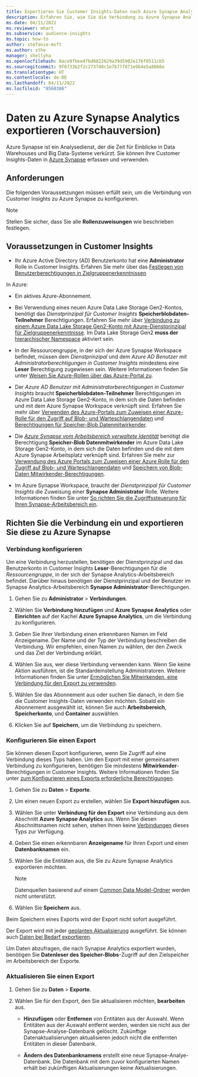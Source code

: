 ```yaml
---
title: Exportieren Sie Customer Insights-Daten nach Azure Synapse Analytics
description: Erfahren Sie, wie Sie die Verbindung zu Azure Synapse Analytics konfigurieren.
ms.date: 04/11/2022
ms.reviewer: mhart
ms.subservice: audience-insights
ms.topic: how-to
author: stefanie-msft
ms.author: sthe
manager: shellyha
ms.openlocfilehash: 8ace9fbee4fbd8822629a39d5902e176f8511cb5
ms.sourcegitcommit: 9f6733b2f2c273748c1e7b77f871e9b4e5a8666e
ms.translationtype: HT
ms.contentlocale: de-DE
ms.lasthandoff: 04/11/2022
ms.locfileid: "8560386"
---
```

# <a name="export-data-to-azure-synapse-analytics-preview"></a>Daten zu Azure Synapse Analytics exportieren (Vorschauversion)

Azure Synapse ist ein Analysedienst, der die Zeit für Einblicke in Data Warehouses und Big Data-Systeme verkürzt. Sie können Ihre Customer Insights-Daten in [Azure Synapse](/azure/synapse-analytics/overview-what-is) erfassen und verwenden.

## <a name="prerequisites"></a>Anforderungen

Die folgenden Voraussetzungen müssen erfüllt sein, um die Verbindung von Customer Insights zu Azure Synapse zu konfigurieren.

> [!NOTE]
> Stellen Sie sicher, dass Sie alle **Rollenzuweisungen** wie beschrieben festlegen.  

## <a name="prerequisites-in-customer-insights"></a>Voraussetzungen in Customer Insights

* Ihr Azure Active Directory (AD) Benutzerkonto hat eine **Administrator** Rolle in Customer Insights. Erfahren Sie mehr über das [Festlegen von Benutzerberechtigungen in Zielgruppenerkenntnissen](permissions.md#assign-roles-and-permissions)

In Azure: 

- Ein aktives Azure-Abonnement.

- Bei Verwendung eines neuen Azure Data Lake Storage Gen2-Kontos, benötigt das *Dienstprinzipal für Customer Insights* **Speicherblobdaten-Teilnehmer** Berechtigungen. Erfahren Sie mehr über [Verbindung zu einem Azure Data Lake Storage Gen2-Konto mit Azure-Dienstprinzipal für Zielgruppenerkenntnisse](connect-service-principal.md). Im Data Lake Storage Gen2 **muss der** [hierarchischer Namespace](/azure/storage/blobs/data-lake-storage-namespace) aktiviert sein.

- In der Ressourcengruppe, in der sich der Azure Synapse Workspace befindet, müssen dem *Dienstprinzipal* und dem *Azure AD Benutzer mit Administratorberechtigungen in Customer Insights* mindestens eine **Leser** Berechtigung zugewiesen sein. Weitere Informationen finden Sie unter [Weisen Sie Azure-Rollen über das Azure-Portal zu](/azure/role-based-access-control/role-assignments-portal).

- Der *Azure AD Benutzer mit Administratorberechtigungen in Customer Insights* braucht **Speicherblobdaten-Teilnehmer** Berechtigungen im Azure Data Lake Storage Gen2-Konto, in dem sich die Daten befinden und mit dem Azure Synapse Workspace verknüpft sind. Erfahren Sie mehr über [Verwenden des Azure-Portals zum Zuweisen einer Azure-Rolle für den Zugriff auf Blob- und Warteschlangendaten](/azure/storage/common/storage-auth-aad-rbac-portal) und [Berechtigungen für Speicher-Blob Datenmitwirkender](/azure/role-based-access-control/built-in-roles#storage-blob-data-contributor).

- Die *[Azure Synapse vom Arbeitsbereich verwaltete Identität](/azure/synapse-analytics/security/synapse-workspace-managed-identity)* benötigt die Berechtigung **Speicher-Blob Datenmitwirkender** im Azure Data Lake Storage Gen2-Konto, in dem sich die Daten befinden und die mit dem Azure Synapse Arbeitsplatz verknüpft sind. Erfahren Sie mehr zur [Verwendung des Azure Portals zum Zuweisen einer Azure Rolle für den Zugriff auf Blob- und Warteschlangendaten](/azure/storage/common/storage-auth-aad-rbac-portal) und [Speichern von Blob-Daten Mitwirkender-Berechtigungen](/azure/role-based-access-control/built-in-roles#storage-blob-data-contributor).

- Im Azure Synapse Workspace, braucht der *Dienstprinzipal für Customer Insights* die Zuweisung einer **Synapse Administrator** Rolle. Weitere Informationen finden Sie unter [So richten Sie die Zugriffssteuerung für Ihren Synapse-Arbeitsbereich ein](/azure/synapse-analytics/security/how-to-set-up-access-control).

## <a name="set-up-the-connection-and-export-to-azure-synapse"></a>Richten Sie die Verbindung ein und exportieren Sie diese zu Azure Synapse

### <a name="configure-a-connection"></a>Verbindung konfigurieren

Um eine Verbindung herzustellen, benötigen der Dienstprinzipal und das Benutzerkonto in Customer Insights **Leser**-Berechtigungen für die *Ressourcengruppe*, in der sich der Synapse Analytics-Arbeitsbereich befindet. Darüber hinaus benötigen der Dienstprinzipal und der Benutzer im Synapse Analytics-Arbeitsbereich **Synapse Administrator**-Berechtigungen. 

1. Gehen Sie zu **Administrator** > **Verbindungen**.

1. Wählen Sie **Verbindung hinzufügen** und **Azure Synapse Analytics** oder **Einrichten** auf der Kachel **Azure Synapse Analytics**, um die Verbindung zu konfigurieren.

1. Geben Sie Ihrer Verbindung einen erkennbaren Namen im Feld Anzeigename. Der Name und der Typ der Verbindung beschreiben die Verbindung. Wir empfehlen, einen Namen zu wählen, der den Zweck und das Ziel der Verbindung erklärt.

1. Wählen Sie aus, wer diese Verbindung verwenden kann. Wenn Sie keine Aktion ausführen, ist die Standardeinstellung Administratoren. Weitere Informationen finden Sie unter [Ermöglichen Sie Mitwirkenden, eine Verbindung für den Export zu verwenden](connections.md#allow-contributors-to-use-a-connection-for-exports).

1. Wählen Sie das Abonnement aus oder suchen Sie danach, in dem Sie die Customer Insights-Daten verwenden möchten. Sobald ein Abonnement ausgewählt ist, können Sie auch **Arbeitsbereich**, **Speicherkonto**, und **Container** auswählen.

1. Klicken Sie auf **Speichern**, um die Verbindung zu speichern.

### <a name="configure-an-export"></a>Konfigurieren Sie einen Export

Sie können diesen Export konfigurieren, wenn Sie Zugriff auf eine Verbindung dieses Typs haben. Um den Export mit einer gemeinsamen Verbindung zu konfigurieren, benötigen Sie mindestens **Mitwirkender**-Berechtigungen in Customer Insights. Weitere Informationen finden Sie unter [zum Konfigurieren eines Exports erforderliche Berechtigungen](export-destinations.md#set-up-a-new-export).

1. Gehen Sie zu **Daten** > **Exporte**.

1. Um einen neuen Export zu erstellen, wählen Sie **Export hinzufügen** aus.

1. Wählen Sie unter **Verbindung für den Export** eine Verbindung aus dem Abschnitt **Azure Synapse Analytics** aus. Wenn Sie diesen Abschnittsnamen nicht sehen, stehen Ihnen keine [Verbindungen](connections.md) dieses Typs zur Verfügung.

1. Geben Sie einen erkennbaren **Anzeigename** für Ihren Export und einen **Datenbanknamen** ein.

1. Wählen Sie die Entitäten aus, die Sie zu Azure Synapse Analytics exportieren möchten.
   > [!NOTE]
   > Datenquellen basierend auf einem [Common Data Model-Ordner](connect-common-data-model.md) werden nicht unterstützt.

2. Wählen Sie **Speichern** aus.

Beim Speichern eines Exports wird der Export nicht sofort ausgeführt.

Der Export wird mit jeder [geplanten Aktualisierung](system.md#schedule-tab) ausgeführt. Sie können auch [Daten bei Bedarf exportieren](export-destinations.md#run-exports-on-demand).

Um Daten abzufragen, die nach Synapse Analytics exportiert wurden, benötigen Sie **Datenleser des Speicher-Blobs**-Zugriff auf den Zielspeicher im Arbeitsbereich der Exporte. 

### <a name="update-an-export"></a>Aktualisieren Sie einen Export

1. Gehen Sie zu **Daten** > **Exporte**.

1. Wählen Sie für den Export, den Sie aktualisieren möchten, **bearbeiten** aus.

   - **Hinzufügen** oder **Entfernen** von Entitäten aus der Auswahl. Wenn Entitäten aus der Auswahl entfernt werden, werden sie nicht aus der Synapse-Analyse-Datenbank gelöscht. Zukünftige Datenaktualisierungen aktualisieren jedoch nicht die entfernten Entitäten in dieser Datenbank.

   - **Ändern des Datenbanknamens** erstellt eine neue Synapse-Analye-Datenbank. Die Datenbank mit dem zuvor konfigurierten Namen erhält bei zukünftigen Aktualisierungen keine Aktualisierungen.
